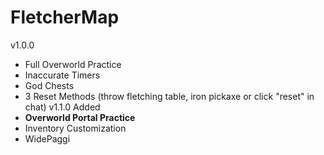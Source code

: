 # FletcherMap
v1.0.0
- Full Overworld Practice
- Inaccurate Timers
- God Chests
- 3 Reset Methods (throw fletching table, iron pickaxe or click "reset" in chat)
v1.1.0
Added
- **Overworld Portal Practice**
- Inventory Customization
- WidePaggi
